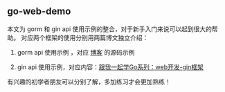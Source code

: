 ## go-web-demo

本文为 gorm 和 gin api 使用示例的整合，对于新手入门来说可以起到很大的帮助。
对应两个框架的使用分别用两篇博文独立介绍：

1. gorm api 使用示例 ，对应 [博客](https://www.cnblogs.com/rickiyang/p/14517120.html) 的源码示例

2. gin api 使用示例，对应内容：[跟我一起学Go系列：web开发-gin框架](https://mp.weixin.qq.com/s?__biz=MzIzNDcwNjQxMg==&mid=2247484746&idx=1&sn=e133096abad7c359d960336614cb3e9e&chksm=e8f301c9df8488df102d075fccd11d98fba1143ab7d3effb28e39675a985b0aa83ed438a6e92&scene=21#wechat_redirect)

有兴趣的初学者朋友可以分别了解，多加练习才会更加熟练！